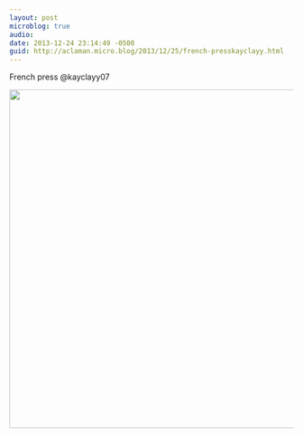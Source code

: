 ```yaml
---
layout: post
microblog: true
audio: 
date: 2013-12-24 23:14:49 -0500
guid: http://aclaman.micro.blog/2013/12/25/french-presskayclayy.html
---
```

French press
@kayclayy07

<img src="http://micro.alexclaman.com/uploads/2018/a9a0ae5002.jpg" width="600" height="600" />

